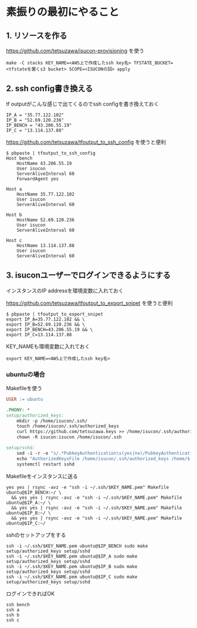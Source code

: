 # 素振りの最初にやること


## 1. リソースを作る

https://github.com/tetsuzawa/isucon-provisioning を使う

```shell
make -C stacks KEY_NAME=<AWS上で作成したssh key名> TFSTATE_BUCKET=<tfstateを置くs3 bucket> SCOPE=<ISUCONの回> apply
```

## 2. ssh config書き換える

tf outputがこんな感じで出てくるのでssh configを書き換えておく

```
IP_A = "35.77.122.102"
IP_B = "52.69.120.236"
IP_BENCH = "43.206.55.19"
IP_C = "13.114.137.88"
```

https://github.com/tetsuzawa/tfoutput_to_ssh_config を使うと便利

```console
$ pbpaste | tfoutput_to_ssh_config
Host bench
    HostName 43.206.55.19
    User isucon
    ServerAliveInterval 60
    ForwardAgent yes

Host a
    HostName 35.77.122.102
    User isucon
    ServerAliveInterval 60

Host b
    HostName 52.69.120.236
    User isucon
    ServerAliveInterval 60

Host c
    HostName 13.114.137.88
    User isucon
    ServerAliveInterval 60
```


## 3. isuconユーザーでログインできるようにする

インスタンスのIP addressを環境変数に入れておく

https://github.com/tetsuzawa/tfoutput_to_export_snipet を使うと便利

```console
$ pbpaste | tfoutput_to_export_snipet 
export IP_A=35.77.122.102 && \
export IP_B=52.69.120.236 && \
export IP_BENCH=43.206.55.19 && \
export IP_C=13.114.137.88
```

KEY_NAMEも環境変数に入れておく

```shell
export KEY_NAME=<AWS上で作成したssh key名>
```


### ubuntuの場合

Makefileを使う

```makefile title="Makefile"
USER := ubuntu

.PHONY: *
setup/authorized_keys:
	mkdir -p /home/isucon/.ssh/
	touch /home/isucon/.ssh/authorized_keys
	curl https://github.com/tetsuzawa.keys >> /home/isucon/.ssh/authorized_keys
	chown -R isucon:isucon /home/isucon/.ssh

setup/sshd:
	sed -i -r -e "s/.*PubkeyAuthentication\s(yes|no)/PubkeyAuthentication yes/" /etc/ssh/sshd_config
	echo "AuthorizedKeysFile /home/isucon/.ssh/authorized_keys /home/$(USER)/.ssh/authorized_keys" >> /etc/ssh/sshd_config
	systemctl restart sshd
```


Makefileをインスタンスに送る

```
yes yes | rsync -avz -e "ssh -i ~/.ssh/$KEY_NAME.pem" Makefile ubuntu@$IP_BENCH:~/ \
  && yes yes | rsync -avz -e "ssh -i ~/.ssh/$KEY_NAME.pem" Makefile ubuntu@$IP_A:~/ \
  && yes yes | rsync -avz -e "ssh -i ~/.ssh/$KEY_NAME.pem" Makefile ubuntu@$IP_B:~/ \
  && yes yes | rsync -avz -e "ssh -i ~/.ssh/$KEY_NAME.pem" Makefile ubuntu@$IP_C:~/
```

sshのセットアップをする

```
ssh -i ~/.ssh/$KEY_NAME.pem ubuntu@$IP_BENCH sudo make setup/authorized_keys setup/sshd
ssh -i ~/.ssh/$KEY_NAME.pem ubuntu@$IP_A sudo make setup/authorized_keys setup/sshd
ssh -i ~/.ssh/$KEY_NAME.pem ubuntu@$IP_B sudo make setup/authorized_keys setup/sshd
ssh -i ~/.ssh/$KEY_NAME.pem ubuntu@$IP_C sudo make setup/authorized_keys setup/sshd
```

ログインできればOK

```shell
ssh bench
ssh a
ssh b
ssh c
```